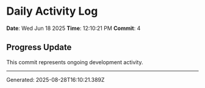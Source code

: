 # Daily Activity Log

**Date**: Wed Jun 18 2025
**Time**: 12:10:21 PM
**Commit**: 4

## Progress Update

This commit represents ongoing development activity.

---
Generated: 2025-08-28T16:10:21.389Z
